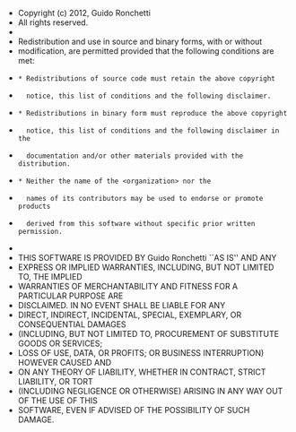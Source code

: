 * Copyright (c) 2012, Guido Ronchetti
* All rights reserved.
*
* Redistribution and use in source and binary forms, with or without
* modification, are permitted provided that the following conditions are met:
*     * Redistributions of source code must retain the above copyright
*       notice, this list of conditions and the following disclaimer.
*     * Redistributions in binary form must reproduce the above copyright
*       notice, this list of conditions and the following disclaimer in the
*       documentation and/or other materials provided with the distribution.
*     * Neither the name of the <organization> nor the
*       names of its contributors may be used to endorse or promote products
*       derived from this software without specific prior written permission.
*
* THIS SOFTWARE IS PROVIDED BY Guido Ronchetti ``AS IS'' AND ANY
* EXPRESS OR IMPLIED WARRANTIES, INCLUDING, BUT NOT LIMITED TO, THE IMPLIED
* WARRANTIES OF MERCHANTABILITY AND FITNESS FOR A PARTICULAR PURPOSE ARE
* DISCLAIMED. IN NO EVENT SHALL <copyright holder> BE LIABLE FOR ANY
* DIRECT, INDIRECT, INCIDENTAL, SPECIAL, EXEMPLARY, OR CONSEQUENTIAL DAMAGES
* (INCLUDING, BUT NOT LIMITED TO, PROCUREMENT OF SUBSTITUTE GOODS OR SERVICES;
* LOSS OF USE, DATA, OR PROFITS; OR BUSINESS INTERRUPTION) HOWEVER CAUSED AND
* ON ANY THEORY OF LIABILITY, WHETHER IN CONTRACT, STRICT LIABILITY, OR TORT
* (INCLUDING NEGLIGENCE OR OTHERWISE) ARISING IN ANY WAY OUT OF THE USE OF THIS
* SOFTWARE, EVEN IF ADVISED OF THE POSSIBILITY OF SUCH DAMAGE.